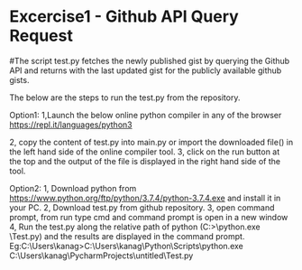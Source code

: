 # Excercise1 - Github API Query Request
#The script test.py fetches the newly published gist by querying the Github API and returns with the last updated gist for the publicly available github gists.

The below are the steps to run the test.py from the repository.

Option1:
1,Launch the below online python compiler in any of the browser
  https://repl.it/languages/python3
 
 2, copy the content of test.py into main.py or import the downloaded file() in the left hand side of the online compiler tool.
 3, click on the run button at the top and the output of the file is displayed in the right hand side of the tool.
 
 Option2:
 1, Download python from https://www.python.org/ftp/python/3.7.4/python-3.7.4.exe and install it in your PC.
 2, Download test.py from github repository.
 3, open command prompt, from run type cmd and command prompt is open in a new window
 4, Run the test.py along the relative path of python (C:\><INSTALLATION DIR>\python.exe <DOWNLOADED DIR>\Test.py) and the results are displayed in the command prompt.
  Eg:C:\Users\kanag>C:\Users\kanag\Python\Scripts\python.exe C:\Users\kanag\PycharmProjects\untitled\Test.py
